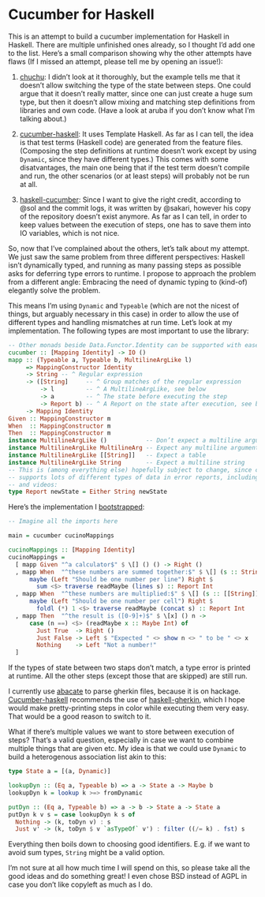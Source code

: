 # Cucumber for Haskell

This is an attempt to build a cucumber implementation for Haskell in Haskell.
There are multiple unfinished ones already, so I thought I’d add one to the
list.  Here’s a small comparison showing why the other attempts have flaws (If I
missed an attempt, please tell me by opening an issue!):

1. [chuchu][1]:  I didn’t look at it thoroughly, but the example tells me that
   it doesn’t allow switching the type of the state between steps.  One could
   argue that it doesn’t really matter, since one can just create a huge sum
   type, but then it doesn’t allow mixing and matching step definitions from
   libraries and own code.  (Have a look at aruba if you don’t know what I’m
   talking about.)

2. [cucumber-haskell][2]:  It uses Template Haskell.  As far as I can tell, the
  idea is that test terms (Haskell code) are generated from the feature files.
  (Composing the step definitions at runtime doesn’t work except by using
  `Dynamic`, since they have different types.)  This comes with some
  disatvantages, the main one being that if the test term doesn’t compile and
  run, the other scenarios (or at least steps) will probably not be run at all.

3. [haskell-cucumber][3]:  Since I want to give the right credit, according to
  @sol and the commit logs, it was written by @sakari, however his copy of the
  repository doesn’t exist anymore.  As far as I can tell, in order to keep
  values between the execution of steps, one has to save them into IO variables,
  which is not nice.

[1]: https://github.com/marcotmarcot/chuchu
[2]: https://github.com/sol/cucumber-haskell
[3]: https://github.com/Erkan-Yilmaz/haskell-cucumber

So, now that I’ve complained about the others, let’s talk about my attempt.  We
just saw the same problem from three different perspectives: Haskell isn’t
dynamically typed, and running as many passing steps as possible asks for
deferring type errors to runtime.  I propose to approach the problem from a
different angle:  Embracing the need of dynamic typing to (kind-of) elegantly
solve the problem.

This means I’m using `Dynamic` and `Typeable` (which are not the nicest of
things, but arguably necessary in this case) in order to allow the use of
different types and handling mismatches at run time.  Let’s look at my
implementation.  The following types are most important to use the library:

```haskell
-- Other monads beside Data.Functor.Identity can be supported with ease.
cucumber :: [Mapping Identity] -> IO ()
mapp :: (Typeable a, Typeable b, MultilineArgLike l)
     => MappingConstructor Identity
     -> String -- ^ Regular expression
     -> ([String]     -- ^ Group matches of the regular expression
         -> l         -- ^ A MultilineArgLike, see below
         -> a         -- ^ The state before executing the step
         -> Report b) -- ^ A Report on the state after execution, see below
     -> Mapping Identity
Given :: MappingConstructor m
When  :: MappingConstructor m
Then  :: MappingConstructor m
instance MultilineArgLike ()           -- Don’t expect a multiline argument
instance MultilineArgLike MultilineArg -- Expect any multiline argument
instance MultilineArgLike [[String]]   -- Expect a table
instance MultilineArgLike String       -- Expect a multiline string
-- This is (among everything else) hopefully subject to change, since cucumber
-- supports lots of different types of data in error reports, including images
-- and videos:
type Report newState = Either String newState
```

Here’s the implementation I [bootstrapped][4]:

```haskell
-- Imagine all the imports here

main = cucumber cucinoMappings

cucinoMappings :: [Mapping Identity]
cucinoMappings =
  [ mapp Given "^a calculator$" $ \[] () () -> Right ()
  , mapp When  "^these numbers are summed together:$" $ \[] (s :: String) () ->
      maybe (Left "Should be one number per line") Right $
        sum <$> traverse readMaybe (lines s) :: Report Int
  , mapp When  "^these numbers are multiplied:$" $ \[] (s :: [[String]]) () ->
      maybe (Left "Should be one number per cell") Right $
        foldl (*) 1 <$> traverse readMaybe (concat s) :: Report Int
  , mapp Then  "^the result is ([0-9]+)$" $ \[x] () n ->
      case (n ==) <$> (readMaybe x :: Maybe Int) of
        Just True  -> Right ()
        Just False -> Left $ "Expected " <> show n <> " to be " <> x
        Nothing    -> Left "Not a number!"
  ]
```

[4]: https://github.com/cucumber/cucumber-bootstrap

If the types of state between two staps don’t match, a type error is printed at
runtime.  All the other steps (except those that are skipped) are still run.

I currently use [abacate][5] to parse gherkin files, because it is on hackage.
[Cucumber-haskell][2] recommends the use of [haskell-gherkin][6], which I hope
would make pretty-printing steps in color while executing them very easy.  That
would be a good reason to switch to it.

[5]: http://github.com/marcotmarcot/abacate
[6]: https://github.com/sakari/haskell-gherkin

What if there’s multiple values we want to store between execution of steps?
That’s a valid question, especially in case we want to combine multiple things
that are given etc.  My idea is that we could use `Dynamic` to build a
heterogenous association list akin to this:

```haskell
type State a = [(a, Dynamic)]

lookupDyn :: (Eq a, Typeable b) => a -> State a -> Maybe b
lookupDyn k = lookup k >=> fromDynamic

putDyn :: (Eq a, Typeable b) => a -> b -> State a -> State a
putDyn k v s = case lookupDyn k s of
  Nothing -> (k, toDyn v) : s
  Just v' -> (k, toDyn $ v `asTypeOf` v') : filter ((/= k) . fst) s
```

Everything then boils down to choosing good identifiers.  E.g. if we want to
avoid sum types, `String` might be a valid option.

I’m not sure at all how much time I will spend on this, so please take all the
good ideas and do something great!  I even chose BSD instead of AGPL in case you
don’t like copyleft as much as I do.
